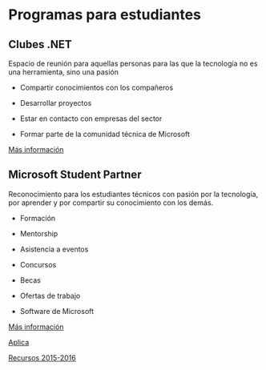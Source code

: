 Programas para estudiantes
==========================

Clubes .NET
-----------

Espacio de reunión para aquellas personas para las que la tecnología no es una
herramienta, sino una pasión

-   Compartir conocimientos con los compañeros

-   Desarrollar proyectos

-   Estar en contacto con empresas del sector

-   Formar parte de la comunidad técnica de Microsoft

[Más información](https://aka.ms/clubsnetspain)

Microsoft Student Partner
-------------------------

Reconocimiento para los estudiantes técnicos con pasión por la tecnología, por
aprender y por compartir su conocimiento con los demás.

-   Formación

-   Mentorship

-   Asistencia a eventos

-   Concursos

-   Becas

-   Ofertas de trabajo

-   Software de Microsoft

[Más información](https://aka.ms/mspspain)

[Aplica](https://aka.ms/applymspspain)

[Recursos 2015-2016](https://github.com/esmsdn/Microsoft-Student-Partner-Spain)
